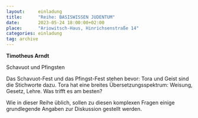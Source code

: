 ```yaml
---
layout:     einladung
title:      "Reihe: BASISWISSEN JUDENTUM"
date:       2023-05-24 18:00:00+02:00
place:      "Ariowitsch-Haus, Hinrichsenstraße 14"
categories: einladung
tag: archive
---
```


**Timotheus Arndt**

Schavuot und Pfingsten

Das Schavuot-Fest und das Pfingst-Fest stehen bevor: Tora und Geist sind die Stichworte dazu. Tora hat eine breites Übersetzungsspektrum: Weisung, Gesetz, Lehre. Was trifft es am besten?

Wie in dieser Reihe üblich, sollen zu diesen komplexen Fragen einige grundlegende Angaben zur Diskussion gestellt werden.
